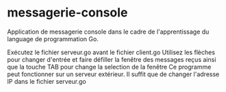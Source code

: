 # messagerie-console

Application de messagerie console dans le cadre de l'apprentissage du language de programmation Go.

Exécutez le fichier serveur.go avant le fichier client.go
Utilisez les flèches pour changer d'entrée et faire défiller la fenêtre des messages reçus ainsi que la touche TAB pour change la selection de la fenêtre
Ce programme peut fonctionner sur un serveur extérieur. Il suffit que de changer l'adresse IP dans le fichier serveur.go
